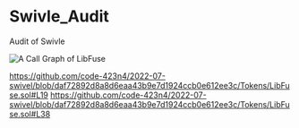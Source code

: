 # Swivle_Audit
Audit of Swivle

![A Call Graph of LibFuse]()














https://github.com/code-423n4/2022-07-swivel/blob/daf72892d8a8d6eaa43b9e7d1924ccb0e612ee3c/Tokens/LibFuse.sol#L19
https://github.com/code-423n4/2022-07-swivel/blob/daf72892d8a8d6eaa43b9e7d1924ccb0e612ee3c/Tokens/LibFuse.sol#L38
